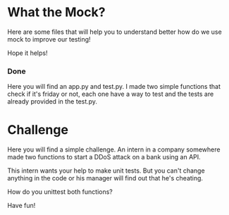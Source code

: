 # What the Mock?

Here are some files that will help you to understand better how do we use mock to improve our testing!

Hope it helps!


### Done
Here you will find an app.py and test.py. I made two simple functions that check if it's friday or not, each one have a way to test and the tests are already provided in the test.py.

# Challenge
Here you will find a simple challenge. An intern in a company somewhere made two functions to start a DDoS attack on a bank using an API.

This intern wants your help to make unit tests. But you can't change anything in the code or his manager will find out that he's cheating.

How do you unittest both functions?


Have fun!
